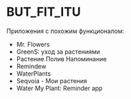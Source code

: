 # BUT_FIT_ITU
Приложения с похожим функционалом:
- Mr. Flowers
- GreenS: уход за растениями
- Растение Полив Напоминание 
- Remindew
- WaterPlants
- Seqvoia - Мои растения 
- Water My Plant: Reminder app